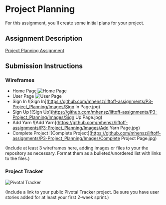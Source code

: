 # Project Planning
For this assignment, you'll create some initial plans for your project.

## Assignment Description
[Project Planning Assignment](https://education.launchcode.org/liftoff/assignments/planning/)

## Submission Instructions

### Wireframes
* Home Page 
![Home Page](/Images/Home_Page.jpg)
* User Page 
![User Page](https://github.com/mhensz/liftoff-assignments/P3-Project_Planning/Images/User_Page.jpg)
* Sign In 
![Sign In](https://github.com/mhensz/liftoff-assignments/P3-Project_Planning/Images/Sign In Page.jpg)
* Sign Up 
![Sign Up](https://github.com/mhensz/liftoff-assignments/P3-Project_Planning/Images/Sign Up Page.jpg)
* Add Yarn 
![Add Yarn](https://github.com/mhensz/liftoff-assignments/P3-Project_Planning/Images/Add Yarn Page.jpg)
* Complete Project 
![Complete Project](https://github.com/mhensz/liftoff-assignments/P3-Project_Planning/Images/Complete Project Page.jpg)

(Include at least 3 wireframes here, adding images or files to your the repository as necessary. Format them as a bulleted/unordered list with links to the files.)

### Project Tracker
![Pivotal Tracker](https://www.pivotaltracker.com/n/projects/2158571)

(Include a link to your public Pivotal Tracker project. Be sure you have user stories added for at least your first 2-week sprint.)